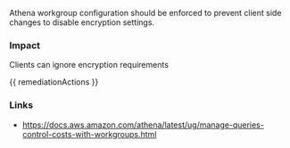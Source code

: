 
Athena workgroup configuration should be enforced to prevent client side changes to disable encryption settings.


### Impact
Clients can ignore encryption requirements

<!-- DO NOT CHANGE -->
{{ remediationActions }}

### Links
- https://docs.aws.amazon.com/athena/latest/ug/manage-queries-control-costs-with-workgroups.html


